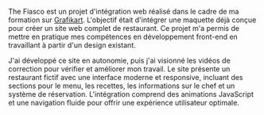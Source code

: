 The Fiasco est un projet d'intégration web réalisé dans le cadre de ma formation sur [Grafikart](https://grafikart.fr). L'objectif était d'intégrer une maquette déjà conçue pour créer un site web complet de restaurant. Ce projet m'a permis de mettre en pratique mes compétences en développement front-end en travaillant à partir d'un design existant.

J'ai développé ce site en autonomie, puis j'ai visionné les vidéos de correction pour vérifier et améliorer mon travail. Le site présente un restaurant fictif avec une interface moderne et responsive, incluant des sections pour le menu, les recettes, les informations sur le chef et un système de réservation. L'intégration comprend des animations JavaScript et une navigation fluide pour offrir une expérience utilisateur optimale.

